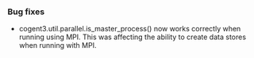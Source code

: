 <!--
A new scriv changelog fragment.

Uncomment the section that is right (remove the HTML comment wrapper).
-->

<!--
### Contributors

- A bullet item for the Contributors category.

-->
<!--
### Enhancements

- A bullet item for the Enhancements category.

-->

### Bug fixes

- cogent3.util.parallel.is_master_process() now works correctly
  when running using MPI. This was affecting the ability to create
  data stores when running with MPI.


<!--
### Documentation

- A bullet item for the Documentation category.

-->
<!--
### Deprecations

- A bullet item for the Deprecations category.

-->
<!--
### Discontinued

- A bullet item for the Discontinued category.

-->
